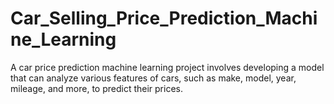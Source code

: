 # Car_Selling_Price_Prediction_Machine_Learning
A car price prediction machine learning project involves developing a model that can analyze various features of cars, such as make, model, year, mileage, and more, to predict their prices.
